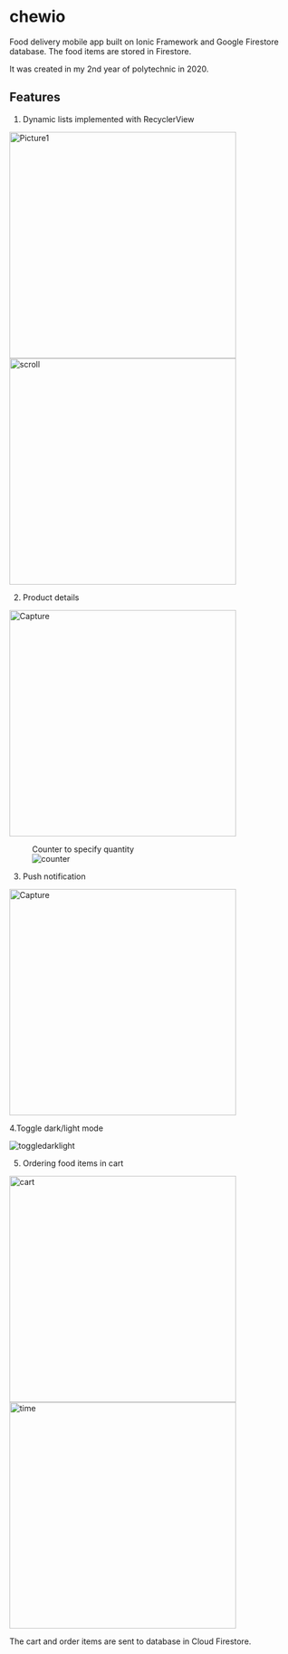 # chewio
Food delivery mobile app built on Ionic Framework and Google Firestore database. The food items are stored in Firestore.

It was created in my 2nd year of polytechnic in 2020.

## Features
1. Dynamic lists implemented with RecyclerView 

<img height="400" alt="Picture1" src="https://i.ibb.co/Gsvchhf/Capture.png"><img height="400"  src="https://i.ibb.co/K5zcfp3/scroll.png" alt="scroll" >

2. Product details

<img height="400" src="https://i.ibb.co/dp0G356/Capture.png" alt="Capture"><figure><figcaption>Counter to specify quantity</figcaption><img src="https://i.ibb.co/K98Z92b/counter.png" alt="counter">     
</figure>

3. Push notification

<img height="400" src="https://i.ibb.co/b5pwpXs/Capture.png" alt="Capture" border="0">

4.Toggle dark/light mode

<img src="https://i.ibb.co/DQcf27T/toggledarklight.png" alt="toggledarklight" border="0"> 

5. Ordering food items in cart

<img height="400" src="https://i.ibb.co/6wx6yGd/cart.png" alt="cart" border="0"> <img height="400" src="https://i.ibb.co/C2ctLy7/time.png" alt="time" border="0">

The cart and order items are sent to database in Cloud Firestore.
